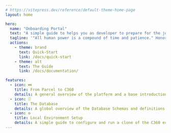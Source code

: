 ```yaml
---
# https://vitepress.dev/reference/default-theme-home-page
layout: home

hero:
  name: "Onboarding Portal"
  text: "A simple guide to helps you as developer to prepare for the job."
  tagline: '"All human power is a compound of time and patience." Honore de Balzac'
  actions:
    - theme: brand
      text: Quick-Start
      link: /docs/quick-start
    - theme: alt
      text: The Guide
      link: /docs/documentation/

features:
  - icon: ⏭️
    title: From Parcel to C360
    details: A general overview of the platform and a base introduction to the business logic.
  - icon: 🗄️
    title: The Database
    details: A global overview of the Database Schemas and definitions.
  - icon: ⚙️
    title: Local Environment Setup
    details: A simple guide to configure and run a clone of the C360 ecosystem on your local machine.
---
```


